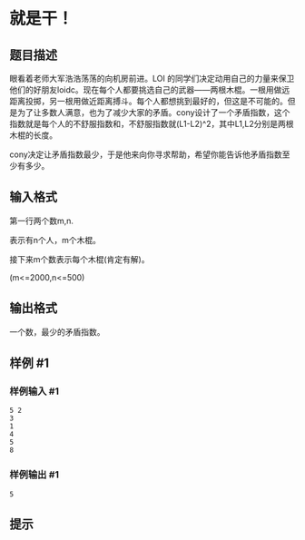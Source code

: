 # 就是干！

## 题目描述

眼看着老师大军浩浩荡荡的向机房前进。LOI 的同学们决定动用自己的力量来保卫他们的好朋友loidc。现在每个人都要挑选自己的武器——两根木棍。一根用做远距离投掷，另一根用做近距离搏斗。每个人都想挑到最好的，但这是不可能的。但是为了让多数人满意，也为了减少大家的矛盾。cony设计了一个矛盾指数，这个指数就是每个人的不舒服指数和，不舒服指数就(L1-L2)^2，其中L1,L2分别是两根木棍的长度。

cony决定让矛盾指数最少，于是他来向你寻求帮助，希望你能告诉他矛盾指数至少有多少。


## 输入格式

第一行两个数m,n.

表示有n个人，m个木棍。

接下来m个数表示每个木棍(肯定有解)。

(m<=2000,n<=500)



## 输出格式

一个数，最少的矛盾指数。


## 样例 #1

### 样例输入 #1
```
5 2
3
1
4
5
8
```

### 样例输出 #1

```
5
```

## 提示


